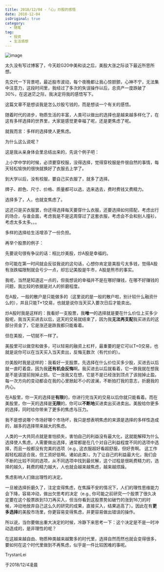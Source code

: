 ```yaml
---
title: 2018/12/04 -「心」炒股的感悟
date: 2018-12-04
isOriginal: true
category:
  - 随笔
tag:
  - 投资
  - 生活感想
---
```




![image](https://images.unsplash.com/photo-1611974789855-9c2a0a7236a3?crop=entropy&cs=tinysrgb&fit=max&fm=png&ixid=MnwxNDIyNzR8MHwxfHNlYXJjaHwxfHxzdG9ja3xlbnwwfHx8fDE2MzcwNzM5MjY&ixlib=rb-1.2.1&q=80&w=1080)


太久没有写过博客了，今天趁G20中美和谈之后，美股大涨之际谈下最近所思所想。

先交代一下背景吧，最近股市波动，每个夜晚都让我心惊胆颤，心神不宁，无法集中注意力，这段时间里，我经过了多次的失误操作以后，总资产一度跌破了30%，在这迷茫之际，我决定将我的感悟写下。

这篇文章不是想谈我是怎么炒股亏钱的，而是想谈一个有关的感悟。

随着时代的进步，物质生活的丰富，人类可以做出的选择也是越来越多样化了，在这有多样选择的世界里，大家是感觉更幸福了呢，还是更焦虑了呢。

就我而言：多样的选择使人更焦虑。

为什么这么说呢？

这是我从亲身体会里总结出来的，先说个例子吧：

上小学中学的时候，必须要穿校服，没得选择，觉得穿校服是件很自然的事情，每天轻松愉快的很快就换好了衣服去上学了。

到大学以后，没有校服，要自己买衣服了，就多了选择。

牌子、颜色、尺寸、价格、质量都可以选，选来选去，费时费钱又费精力。

选择多了，人，也就变焦虑了。

这还只是买衣服罢，你还得选择每天要穿什么衣服，还要选择如何搭配，考虑出行的场合，与谁会面，考虑我是不是这周穿过了这套衣服，考虑会不会和别人撞衫，考虑太多太多。。。

多样的选择给生活增添了一份负担。

再举个股票的例子：

先要说句很有争议的话：相比炒美股，炒A股是幸福的。

你可能在第一时间就会反驳我说的这句话，心想你肯定是美股亏太多钱，觉得A股有涨跌幅限制就会亏少一点，却忘记美股是牛市，A股是熊市的事实。

我呢，当然是知道这一点的，但我想说的幸福并不是在哪好赚钱，在哪不好赚钱的问题，我比较的依据是对人的折磨程度。

在A股，一般的散户是只能做多的（这里说的是一般的散户啦，别计较什么融资什么的），并且只能T+1交易，也就是说你当天买入要次日后才能卖出。

炒A股时我是这样的：我看好一支股票，我**唯一**的选择就是要在什么价位上买多少股呢，我当天买进去以后，这天的交易就结束了，因为我**无法再支配**我买进去的这部分资金了，它是涨还是跌我都只能看着。

但在美股，一切就不一样了。

美股里可以做空和做多，可以轻易的融资上杠杆，最重要的是它可以T+0交易，也就是说你可以在当天买入当天卖出，反悔无数次（有代价的）。

炒美股时我是这样的：我看好一支股票，先选择在什么价位买多少股，买进去以后就一直盯着盘，因为我**还有机会反悔**啊。我买进去以后就看着，它一跌我就在想我是不是该提前抛掉止损。它一涨我又在想，它是不是已经涨到顶点了该抛掉止盈。每一次方向的变动都会在我的心里掀起不小的波澜，不断拍打我的意志，折磨我的内心。

在A股里，你一天的选择是**有限**的，你进行完当天的交易以后你就只能看着。而在美股里，你一天的选择是**无限**的，你可以**不断地**买进卖出买进卖出。美股给你更多的选择，同时给你带来了更多的焦虑与压力。

我不是想说哪个市场好哪个市场坏，我只是想表明焦虑的来源是选择的多样性造成的，越多的选择带来越大的焦虑。

人类的一大共同点就是害怕损失，害怕自己的利益没有最大化，这就能解释为什么选择使人焦虑，人需要做出选择，通常都是在几个对自己利益程度不同的选项中选择，而且一般都没有完美的选项（e.g., 这衣服超好看超舒服，但好贵啊。 这工作超轻松超适合我，但工资好低啊。诸如此类）。为了让自己的利益最大化，我们会不断的比较不同的选项，从不同选项中找到最优解，这个过程是很耗费精力的，选择的越久，耗费的精力越大，人也就会越来越焦虑，越来越烦躁。

焦虑影响人们做出理性的决定。

一旦被选择折磨久了，注定变得焦虑，在焦躁不安的情况下，人们的理性思维能力会下降，容易冲动，做出欠思考的决定（e.g., 你可能之前研究一个股票了很久决定要在这个股票跌到13刀再买入，但当你看到这股票势如破竹的涨到16刀的时候，冲动地放弃自己这么久的研究的成果，直接买入，结果追高了）。因此在有**更多选择**的美股市场里，你更容易变得焦虑，并更容易做出错误的操作。

所以说，当你要做出重大决定的时候，冷静下来思考一下：这个决定是不是一时冲动造成的，是非理性的呢？

在这越来越自由、物质种类越来越繁多的时代里，选择自然而然也就会变得很多，要如何在这个时代里做到不再焦虑，似乎是一件比较困难的事呢。

TrystanLei

于2018/12/4凌晨
